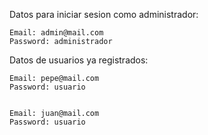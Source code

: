 Datos para iniciar sesion como administrador:

    Email: admin@mail.com
    Password: administrador

Datos de usuarios ya registrados:

    Email: pepe@mail.com
    Password: usuario


    Email: juan@mail.com
    Password: usuario
